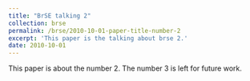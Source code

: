 ```yaml
---
title: "BrSE talking 2"
collection: brse
permalink: /brse/2010-10-01-paper-title-number-2
excerpt: 'This paper is the talking about brse 2.'
date: 2010-10-01
---
```

This paper is about the number 2. The number 3 is left for future work.
